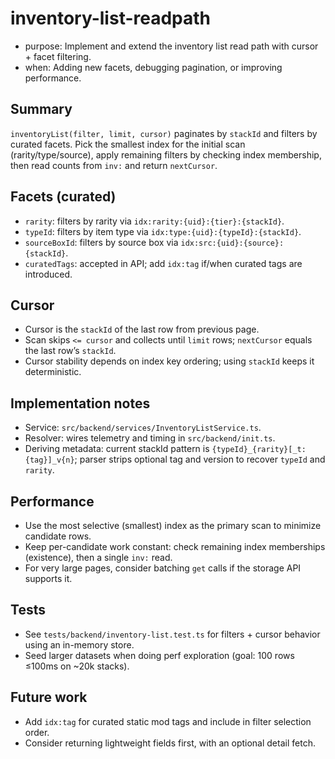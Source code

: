 # inventory-list-readpath

- purpose: Implement and extend the inventory list read path with cursor + facet filtering.
- when: Adding new facets, debugging pagination, or improving performance.

## Summary

`inventoryList(filter, limit, cursor)` paginates by `stackId` and filters by curated facets.
Pick the smallest index for the initial scan (rarity/type/source), apply remaining filters by
checking index membership, then read counts from `inv:` and return `nextCursor`.

## Facets (curated)

- `rarity`: filters by rarity via `idx:rarity:{uid}:{tier}:{stackId}`.
- `typeId`: filters by item type via `idx:type:{uid}:{typeId}:{stackId}`.
- `sourceBoxId`: filters by source box via `idx:src:{uid}:{source}:{stackId}`.
- `curatedTags`: accepted in API; add `idx:tag` if/when curated tags are introduced.

## Cursor

- Cursor is the `stackId` of the last row from previous page.
- Scan skips `<= cursor` and collects until `limit` rows; `nextCursor` equals the last row’s `stackId`.
- Cursor stability depends on index key ordering; using `stackId` keeps it deterministic.

## Implementation notes

- Service: `src/backend/services/InventoryListService.ts`.
- Resolver: wires telemetry and timing in `src/backend/init.ts`.
- Deriving metadata: current stackId pattern is `{typeId}_{rarity}[_t:{tag}]_v{n}`; parser strips optional tag and version to recover `typeId` and `rarity`.

## Performance

- Use the most selective (smallest) index as the primary scan to minimize candidate rows.
- Keep per-candidate work constant: check remaining index memberships (existence), then a single `inv:` read.
- For very large pages, consider batching `get` calls if the storage API supports it.

## Tests

- See `tests/backend/inventory-list.test.ts` for filters + cursor behavior using an in-memory store.
- Seed larger datasets when doing perf exploration (goal: 100 rows ≤100ms on ~20k stacks).

## Future work

- Add `idx:tag` for curated static mod tags and include in filter selection order.
- Consider returning lightweight fields first, with an optional detail fetch.
